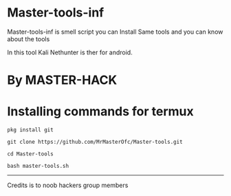 # Master-tools-inf


Master-tools-inf is smell script you can
Install Same tools and you can know about the tools

In this tool Kali Nethunter is ther for android.

# By MASTER-HACK


# Installing commands for termux



` pkg install git `


` git clone https://github.com/MrMasterOfc/Master-tools.git `

` cd Master-tools `

` bash master-tools.sh `


_________________________________________________________________________________________


Credits is to noob hackers group members
